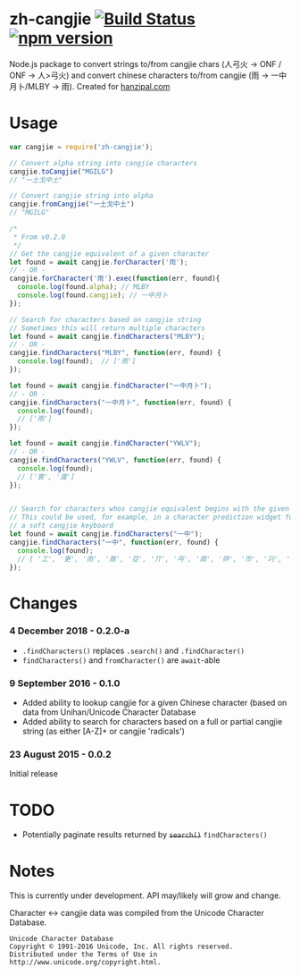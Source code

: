 # zh-cangjie [![Build Status](https://travis-ci.org/texh/zh-cangjie.svg?branch=master)](https://travis-ci.org/texh/zh-cangjie) [![npm version](https://badge.fury.io/js/zh-cangjie.svg)](https://www.npmjs.com/package/zh-cangjie)
Node.js package to convert strings to/from cangjie chars (人弓火 -> ONF / ONF -> 人>弓火) and convert chinese characters to/from cangjie (雨 -> 一中月卜/MLBY -> 雨).
Created for [hanzipal.com](https://hanzipal.com)

# Usage
````javascript
var cangjie = require('zh-cangjie');

// Convert alpha string into cangjie characters
cangjie.toCangjie("MGILG")
// "一土戈中土"

// Convert cangjie string into alpha
cangjie.fromCangjie("一土戈中土")
// "MGILG"

/*
 * From v0.2.0
 */
// Get the cangjie equivalent of a given character
let found = await cangjie.forCharacter('雨');
// - OR -
cangjie.forCharacter('雨').exec(function(err, found){
  console.log(found.alpha); // MLBY
  console.log(found.cangjie); // 一中月卜
});

// Search for characters based on cangjie string
// Sometimes this will return multiple characters
let found = await cangjie.findCharacters("MLBY");
// - OR -
cangjie.findCharacters("MLBY", function(err, found) {
  console.log(found);  // ['雨']
});

let found = await cangjie.findCharacter("一中月卜");
// - OR -
cangjie.findCharacters("一中月卜", function(err, found) {
  console.log(found);  
  // ['雨']
});

let found = await cangjie.findCharacter("YWLV");
// - OR -
cangjie.findCharacters("YWLV", function(err, found) {
  console.log(found);  
  // ['褱', '還']
});


// Search for characters whos cangjie equivalent begins with the given string
// This could be used, for example, in a character prediction widget for
// a soft cangjie keyboard
let found = await cangjie.findCharacters("一中");
cangjie.findCharacters("一中", function(err, found) {
  console.log(found);
  // [ '工', '更', '雨', '兩', '亞', '丌', '丏', '両', '丣', '帀', '㓚', '㧭', '厞', '覀' ]
});
````

# Changes
### 4 December 2018 - 0.2.0-a
  - `.findCharacters()` replaces `.search()` and `.findCharacter()`
  - `findCharacters()` and `fromCharacter()` are `await`-able
### 9 September 2016 - 0.1.0
  - Added ability to lookup cangjie for a given Chinese character (based on data from Unihan/Unicode Character Database
  - Added ability to search for characters based on a full or partial cangjie string (as either [A-Z]+ or cangjie 'radicals')

### 23 August 2015 - 0.0.2
Initial release

# TODO
  - Potentially paginate results returned by ~~`search()`~~ `findCharacters()`


# Notes
This is currently under development. API may/likely will grow and change.

Character <-> cangjie data was compiled from the Unicode Character Database.
````
Unicode Character Database
Copyright © 1991-2016 Unicode, Inc. All rights reserved.
Distributed under the Terms of Use in http://www.unicode.org/copyright.html.
````

